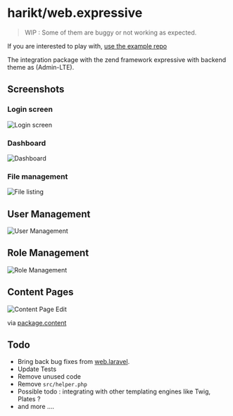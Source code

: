 # harikt/web.expressive

> WIP : Some of them are buggy or not working as expected.

If you are interested to play with, [use the example repo](https://github.com/harikt/dms-expressive-skeleton#usage)

The integration package with the zend framework expressive with backend theme as (Admin-LTE).

## Screenshots

### Login screen

![Login screen](https://user-images.githubusercontent.com/120454/30545763-333ca896-9ca8-11e7-99d0-063318b53bb4.png)

### Dashboard

![Dashboard](https://user-images.githubusercontent.com/120454/30545618-c6ac84a8-9ca7-11e7-9f59-ee4f011462f1.png)

### File management

![File listing](https://user-images.githubusercontent.com/120454/30545477-5bf11c64-9ca7-11e7-864d-630872f8ebb8.png)

## User Management

![User Management](https://user-images.githubusercontent.com/120454/30545472-55d60150-9ca7-11e7-90e1-4a28d522ba56.png)

## Role Management

![Role Management](https://user-images.githubusercontent.com/120454/30545525-7fbca17c-9ca7-11e7-8c8a-403ce1dcecb1.png)

## Content Pages

![Content Page Edit](https://user-images.githubusercontent.com/120454/30545343-f0c297b0-9ca6-11e7-94ea-23d4080e07c9.png)

via [package.content](https://github.com/dms-org/package.content/)


## Todo

* Bring back bug fixes from [web.laravel](https://github.com/dms-org/web.laravel/).
* Update Tests
* Remove unused code
* Remove `src/helper.php`
* Possible todo : integrating with other templating engines like Twig, Plates ?
* and more ....
